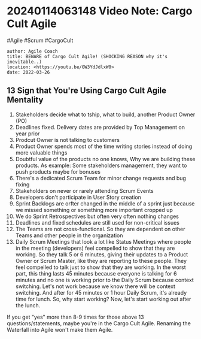 # 20240114063148 Video Note: Cargo Cult Agile

#Agile #Scrum #CargoCult

```
author: Agile Coach
title: BEWARE of Cargo Cult Agile! (SHOCKING REASON why it's inevitable..)
location: <https://youtu.be/GW3YdJdlxW0>
date: 2022-03-26
```

## 13 Sign that You're Using Cargo Cult Agile Mentality

 1. Stakeholders decide what to tship, what to build, another Product Owner (PO)
 2. Deadlines fixed. Delivery dates are provided by Top Management on year prior
 3. Prodcut Owner is not talking to customers
 4. Product Owner spends most of the time writing stories instead of doing more valuable things
 5. Doubtful value of the products no one knows, Why we are building these products. As example: Some stakeholders management, they want to push products maybe for bonuses
 6. There's a dedicated Scrum Team for minor change requests and bug fixing
 7. Stakeholders on never or rarely attending Scrum Events
 8. Developers don't participate in User Story creation
 9. Sprint Backlogs are orfter changed in the middle of a sprint just because we missed something or something more important cropped up
10. We do Sprint Retrospectives but often very often nothing changes
11. Deadlines and fixed schedules are still used for non-critical issues
12. The Teams are not cross-functional. So they are dependent on other Teams and other people in the organization
13. Daily Scrum Meetings that look a lot like Status Meetings where people in the meeting (developers) feel compelled to show that they are working. So they talk 5 or 6 minutes, giving their updates to a Product Owner or Scrum Master, like they are reporting to these people. They feel compelled to talk just to show that they are working. In the worst part, this thing lasts 45 minutes because everyone is talking for 6 minutes and no one is working prior to the Daily Scrum because context switching. Let's not work because we know there will be context switching. And after for 45 minutes or 1 hour Daily Scrum, it's already time for lunch. So, why start working? Now, let's start working out after the lunch.

If you get "yes" more than 8-9 times for those above 13 questions/statements, maybe you're in the Cargo Cult Agile. Renaming the Waterfall into Agile won't make them Agile.
